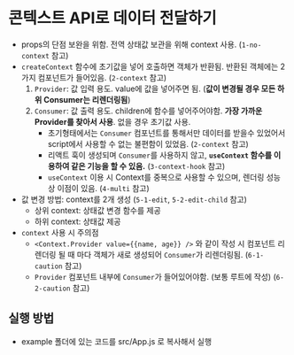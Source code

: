 # 콘텍스트 API로 데이터 전달하기

- props의 단점 보완을 위함. 전역 상태값 보관을 위해 context 사용. (`1-no-context` 참고)
- `createContext` 함수에 초기값을 넣어 호출하면 객체가 반환됨. 반환된 객체에는 2가지 컴포넌트가 들어있음. (`2-context` 참고)
  1. `Provider`: 값 입력 용도. value에 값을 넣어주면 됨. (**값이 변경될 경우 모든 하위 Consumer는 리렌더링됨**)
  2. `Consumer`: 값 출력 용도. children에 함수를 넣어주어야함. **가장 가까운 Provider를 찾아서 사용**. 없을 경우 초기값 사용.
     - 초기형태에서는 `Consumer` 컴포넌트를 통해서만 데이터를 받을수 있었어서 script에서 사용할 수 없는 불편함이 있었음. (`2-context` 참고)
     - 리액트 훅이 생성되며 `Consumer`를 사용하지 않고, **`useContext` 함수를 이용하여 같은 기능을 할 수 있음.** (`3-context-hook` 참고)
     - `useContext` 이용 시 Context를 중복으로 사용할 수 있으며, 렌더링 성능상 이점이 있음. (`4-multi` 참고)
- 값 변경 방법: context를 2개 생성 (`5-1-edit`, `5-2-edit-child` 참고)
  - 상위 context: 상태값 변경 함수를 제공
  - 하위 context: 상태값 제공
- `context` 사용 시 주의점
  - `<Context.Provider value={{name, age}} />` 와 같이 작성 시 컴포넌트 리렌더링 될 때 마다 객체가 새로 생성되어 `Consumer`가 리렌더링됨. (`6-1-caution` 참고)
  - `Provider` 컴포넌트 내부에 `Consumer`가 들어있어야함. (보통 루트에 작성) (`6-2-caution` 참고)

## 실행 방법

- example 폴더에 있는 코드를 src/App.js 로 복사해서 실행
